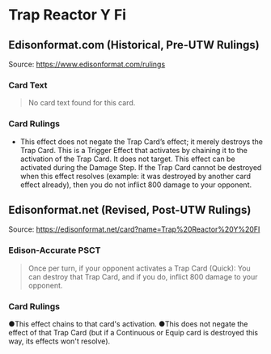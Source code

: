 # Trap Reactor Y Fi

## Edisonformat.com (Historical, Pre-UTW Rulings)

Source: https://www.edisonformat.com/rulings

### Card Text

> No card text found for this card.

### Card Rulings

*   This effect does not negate the Trap Card’s effect; it merely destroys the Trap Card. This is a Trigger Effect that activates by chaining it to the activation of the Trap Card. It does not target. This effect can be activated during the Damage Step. If the Trap Card cannot be destroyed when this effect resolves (example: it was destroyed by another card effect already), then you do not inflict 800 damage to your opponent.

## Edisonformat.net (Revised, Post-UTW Rulings)

Source: https://edisonformat.net/card?name=Trap%20Reactor%20Y%20FI

### Edison-Accurate PSCT

> Once per turn, if your opponent activates a Trap Card (Quick): You can destroy that Trap Card, and if you do, inflict 800 damage to your opponent.

### Card Rulings

●This effect chains to that card's activation.
●This does not negate the effect of that Trap Card (but if a Continuous or Equip card is destroyed this way, its effects won't resolve).
            